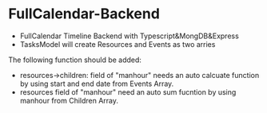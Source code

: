 # FullCalendar-Backend

- FullCalendar Timeline Backend with Typescript&amp;MongDB&amp;Express
- TasksModel will create Resources and Events as two arries

The following function should be added:
- resources->children: field of "manhour" needs an auto calcuate function by using start and end date from Events Array.
- resources field of "manhour" need an auto sum fucntion by using manhour from Children Array.
